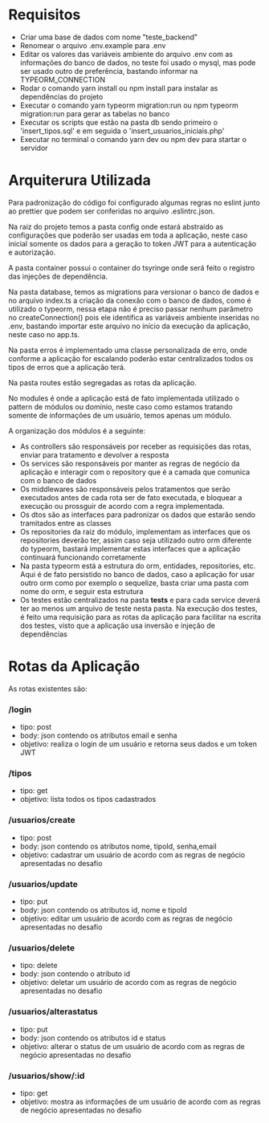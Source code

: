 # Requisitos
- Criar uma base de dados com nome "teste_backend"
- Renomear o arquivo .env.example para .env
- Editar os valores das variáveis ambiente do arquivo .env com as informações do banco de dados, no teste foi usado o mysql, mas pode ser usado outro de preferência, bastando informar na TYPEORM_CONNECTION
- Rodar o comando yarn install ou npm install para instalar as dependências do projeto
- Executar o comando yarn typeorm migration:run ou npm typeorm migration:run para gerar as tabelas no banco
- Executar os scripts que estão na pasta db sendo primeiro o 'insert_tipos.sql' e em seguida o 'insert_usuarios_iniciais.php'
- Executar no terminal o comando yarn dev ou npm dev para startar o servidor

# Arquiterura Utilizada
Para padronização do código foi configurado algumas regras no eslint junto ao prettier que podem ser conferidas no arquivo .eslintrc.json. 

Na raiz do projeto temos a pasta config onde estará abstraído as configurações que poderão ser usadas em toda a aplicação, neste caso inicial somente os dados para a geração to token JWT para a autenticação e autorização. 

A pasta container possui o container do tsyringe onde será feito o registro das injeções de dependência.

Na pasta database, temos as migrations para versionar o banco de dados e no arquivo index.ts a criação da conexão com o banco de dados, como é utilizado o typeorm, nessa etapa não é preciso passar nenhum parâmetro no createConnection() pois ele identifica as variáveis ambiente inseridas no .env, bastando importar este arquivo no início da execução da aplicação, neste caso no app.ts.

Na pasta erros é implementado uma classe personalizada de erro, onde conforme a aplicação for escalando poderão estar centralizados todos os tipos de erros que a aplicação terá.

Na pasta routes estão segregadas as rotas da aplicação.

No modules é onde a aplicação está de fato implementada utilizado o pattern de módulos ou domínio, neste caso como estamos tratando somente de informações de um usuário, temos apenas um módulo.

A organização dos módulos é a seguinte:

- As controllers são responsáveis por receber as requisições das rotas, enviar para tratamento e devolver a resposta
- Os services são responsáveis por manter as regras de negócio da aplicação e interagir com o repository que é a camada que comunica com o banco de dados
- Os middlewares são responsáveis pelos tratamentos que serão executados antes de cada rota ser de fato executada, e bloquear a execução ou prossguir de acordo com a regra implementada.
- Os dtos são as interfaces para padronizar os dados que estarão sendo tramitados entre as classes
- Os repositories da raiz do módulo, implementam as interfaces que os repositories deverão ter, assim caso seja utilizado outro orm diferente do typeorm, bastará implementar estas interfaces que a aplicação continuará funcionando corretamente
- Na pasta typeorm está a estrutura do orm, entidades, repositories, etc. Aqui é de fato persistido no banco de dados, caso a aplicação for usar outro orm como por exemplo o sequelize, basta criar uma pasta com nome do orm, e seguir esta estrutura
- Os testes estão centralizados na pasta __tests__ e para cada service deverá ter ao menos um arquivo de teste nesta pasta. Na execução dos testes, é feito uma requisição para as rotas da aplicação para facilitar na escrita dos testes, visto que a aplicação usa inversão e injeção de dependências

# Rotas da Aplicação

As rotas existentes são:

### /login
- tipo: post
- body: json contendo os atributos email e senha
- objetivo: realiza o login de um usuário e retorna seus dados e um token JWT

### /tipos
- tipo: get
- objetivo: lista todos os tipos cadastrados

### /usuarios/create
- tipo: post
- body: json contendo os atributos nome, tipoId, senha,email
- objetivo: cadastrar um usuário de acordo com as regras de negócio apresentadas no desafio

### /usuarios/update
- tipo: put
- body: json contendo os atributos id, nome e tipoId
- objetivo: editar um usuário de acordo com as regras de negócio apresentadas no desafio

### /usuarios/delete
- tipo: delete
- body: json contendo o atributo id
- objetivo: deletar um usuário de acordo com as regras de negócio apresentadas no desafio

### /usuarios/alterastatus
- tipo: put
- body: json contendo os atributos id e status
- objetivo: alterar o status de um usuário de acordo com as regras de negócio apresentadas no desafio

### /usuarios/show/:id
- tipo: get
- objetivo: mostra as informações de um usuário de acordo com as regras de negócio apresentadas no desafio






